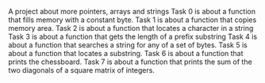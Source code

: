 A project about more pointers, arrays and strings
Task 0 is about a function that fills memory with a constant byte.
Task 1 is about a function that copies memory area.
Task 2 is about a function that locates a character in a string
Task 3 is about a function that gets the length of a prefix substring
Task 4 is about a function that searches a string for any of a set of bytes.
Task 5 is about a function that locates a substring.
Task 6 is about a function that prints the chessboard.
Task 7 is about  a function that prints the sum of the two diagonals of a square matrix of integers.
